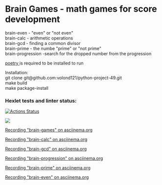<h1>Brain Games - math games for score development</h1>
<p>
brain-even - "even" or "not even" <br>
brain-calc - arithmetic operations <br>
brain-gcd - finding a common divisor <br>
brain-prime - the numbe "prime" or "not prime" <br>
brain-progression -search for the dropped number from the progression <br>
</p>

<p> <a href="https://python-poetry.org/docs/"> poetry </a> is required to be installed to run </p>

<p>
Installation: <br>
git clone git@github.com:volond121/python-project-49.git <br>
make build <br>
make package-install <br>
</p>

### Hexlet tests and linter status:
[![Actions Status](https://github.com/volond121/python-project-49/actions/workflows/hexlet-check.yml/badge.svg)](https://github.com/volond121/python-project-49/actions)

<a href="https://codeclimate.com/github/volond121/python-project-49/maintainability"><img src="https://api.codeclimate.com/v1/badges/e65e05d2484a6468ccad/maintainability" /></a>

<p> <a href="https://asciinema.org/a/wq0LFr8m8Kxd4nZxE3UzsvuDz"> Recording "brain-games" on asciinema.org </a></p>

<p> <a href="https://asciinema.org/a/ATWdKVLWTHk7Ke4is7O6EzVlQ"> Recording "brain-calc" on asciinema.org </a></p>

<p> <a href="https://asciinema.org/a/eicEySXF5s8m8qA8Ss6ix9iCg"> Recording "brain-gcd" on asciinema.org </a></p>

<p> <a href="https://asciinema.org/a/ELotMTav82sYS68ZEEclNsvuk"> Recording "brain-progression" on asciinema.org </a></p>

<p> <a href="https://asciinema.org/a/QkOPC4GHdzTi27oYoGepNeysO"> Recording "brain-prime" on asciinema.org </a></p>

<p> <a href="https://asciinema.org/a/9GdURS0Qbg5O4btJ4iT1GK2oD"> Recording "brain-even" on asciinema.org </a></p>
